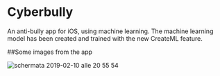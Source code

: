 # Cyberbully
An anti-bully app for iOS, using machine learning.
The machine learning model has been created and trained with the new CreateML feature.

##Some images from the app

![schermata 2019-02-10 alle 20 55 54](https://user-images.githubusercontent.com/26909188/52538850-dcc88e00-2d77-11e9-9407-a9dac41c2dba.png)
